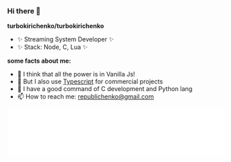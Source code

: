 ### Hi there 👋

**turbokirichenko/turbokirichenko**
- ✨ Streaming System Developer ✨
- ✨ Stack: Node, C, Lua ✨

**some facts about me:**
- 🚀 I think that all the power is in Vanilla Js!
- 🍉 But I also use [Typescript](https://www.typescriptlang.org/) for commercial projects
- 🐍 I have a good command of C development and Python lang
- 📫 How to reach me: [republichenko@gmail.com](mailto:republichenko@gmail.com)

![blob](/blob.svg)
